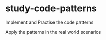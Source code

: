 # study-code-patterns
Implement and Practise the code patterns

Apply the patterns in the real world scenarios